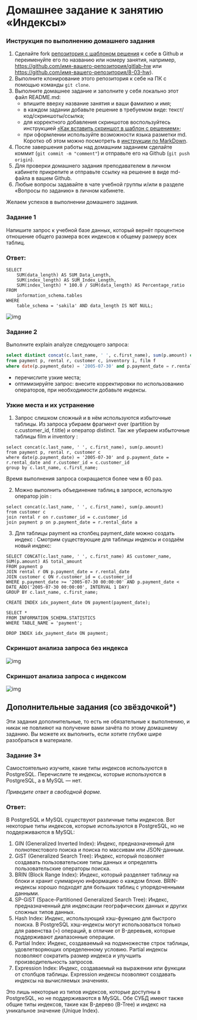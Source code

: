 # Домашнее задание к занятию «Индексы»

### Инструкция по выполнению домашнего задания

1. Сделайте fork [репозитория c шаблоном решения](https://github.com/netology-code/sys-pattern-homework) к себе в Github и переименуйте его по названию или номеру занятия, например, https://github.com/имя-вашего-репозитория/gitlab-hw или https://github.com/имя-вашего-репозитория/8-03-hw).
2. Выполните клонирование этого репозитория к себе на ПК с помощью команды `git clone`.
3. Выполните домашнее задание и заполните у себя локально этот файл README.md:
   - впишите вверху название занятия и ваши фамилию и имя;
   - в каждом задании добавьте решение в требуемом виде: текст/код/скриншоты/ссылка;
   - для корректного добавления скриншотов воспользуйтесь инструкцией [«Как вставить скриншот в шаблон с решением»](https://github.com/netology-code/sys-pattern-homework/blob/main/screen-instruction.md);
   - при оформлении используйте возможности языка разметки md. Коротко об этом можно посмотреть в [инструкции по MarkDown](https://github.com/netology-code/sys-pattern-homework/blob/main/md-instruction.md).
4. После завершения работы над домашним заданием сделайте коммит (`git commit -m "comment"`) и отправьте его на Github (`git push origin`).
5. Для проверки домашнего задания преподавателем в личном кабинете прикрепите и отправьте ссылку на решение в виде md-файла в вашем Github.
6. Любые вопросы задавайте в чате учебной группы и/или в разделе «Вопросы по заданию» в личном кабинете.

Желаем успехов в выполнении домашнего задания.

### Задание 1

Напишите запрос к учебной базе данных, который вернёт процентное отношение общего размера всех индексов к общему размеру всех таблиц.

### Ответ:

```
SELECT 
    SUM(data_length) AS SUM_Data_Length,
    SUM(index_length) AS SUM_Index_Length,
    SUM(index_length) * 100.0 / SUM(data_length) AS Percentage_ratio
FROM 
    information_schema.tables
WHERE 
    table_schema = 'sakila' AND data_length IS NOT NULL;
```

![img](img/1.PNG)

### Задание 2

Выполните explain analyze следующего запроса:
```sql
select distinct concat(c.last_name, ' ', c.first_name), sum(p.amount) over (partition by c.customer_id, f.title)
from payment p, rental r, customer c, inventory i, film f
where date(p.payment_date) = '2005-07-30' and p.payment_date = r.rental_date and r.customer_id = c.customer_id and i.inventory_id = r.inventory_id
```
- перечислите узкие места;
- оптимизируйте запрос: внесите корректировки по использованию операторов, при необходимости добавьте индексы.

### Узкие места и их устранение

1. Запрос слишком сложный и в нём используются избыточные таблицы. Из запроса убираем фрагмент over (partition by c.customer_id, f.title) и оператор distinct. Так же убираем избыточные таблицы film и inventory :

```
select concat(c.last_name, ' ', c.first_name), sum(p.amount)
from payment p, rental r, customer c
where date(p.payment_date) = '2005-07-30' and p.payment_date = r.rental_date and r.customer_id = c.customer_id
group by c.last_name, c.first_name;
```

Время выполнения запроса сокращается более чем в 60 раз.

2. Можно выполнить объединение таблиц в запросе, использую оператор join :

```
select concat(c.last_name, ' ', c.first_name), sum(p.amount)
from customer c
join rental r on r.customer_id = c.customer_id
join payment p on p.payment_date = r.rental_date a
```
3. Для таблицы payment на столбец payment_date можно создать индекс : Смотрим существующие для таблицы индексы и создаём новый индекс:

```
SELECT CONCAT(c.last_name, ' ', c.first_name) AS customer_name, SUM(p.amount) AS total_amount
FROM payment p
JOIN rental r ON p.payment_date = r.rental_date
JOIN customer c ON r.customer_id = c.customer_id
WHERE p.payment_date >= '2005-07-30 00:00:00' AND p.payment_date < DATE_ADD('2005-07-30 00:00:00', INTERVAL 1 DAY)
GROUP BY c.last_name, c.first_name;

CREATE INDEX idx_payment_date ON payment(payment_date);

SELECT *
FROM INFORMATION_SCHEMA.STATISTICS
WHERE TABLE_NAME = 'payment';

DROP INDEX idx_payment_date ON payment;
```

### Скриншот анализа запроса без индекса

![img](img/2-1.PNG)

### Скриншот анализа запроса с индексом

![img](img/2-2.PNG)


## Дополнительные задания (со звёздочкой*)
Эти задания дополнительные, то есть не обязательные к выполнению, и никак не повлияют на получение вами зачёта по этому домашнему заданию. Вы можете их выполнить, если хотите глубже шире разобраться в материале.

### Задание 3*

Самостоятельно изучите, какие типы индексов используются в PostgreSQL. Перечислите те индексы, которые используются в PostgreSQL, а в MySQL — нет.

*Приведите ответ в свободной форме.*

### Ответ:

В PostgreSQL и MySQL существуют различные типы индексов. Вот некоторые типы индексов, которые используются в PostgreSQL, но не поддерживаются в MySQL:

1. GIN (Generalized Inverted Index): Индекс, предназначенный для полнотекстового поиска и поиска по массивам или JSON-данным.
2. GiST (Generalized Search Tree): Индекс, который позволяет создавать пользовательские типы данных и определять пользовательские операторы поиска.
3. BRIN (Block Range Index): Индекс, который разделяет таблицу на блоки и хранит суммарную информацию о каждом блоке. BRIN-индексы хорошо подходят для больших таблиц с упорядоченными данными.
4. SP-GiST (Space-Partitioned Generalized Search Tree): Индекс, предназначенный для индексации географических данных и других сложных типов данных.
5. Hash Index: Индекс, использующий хэш-функцию для быстрого поиска. В PostgreSQL хэш-индексы могут использоваться только для равенства (=) операций, в отличие от B-деревьев, которые поддерживают диапазонные операции.
6. Partial Index: Индекс, создаваемый на подмножестве строк таблицы, удовлетворяющих определенному условию. Partial индексы позволяют сократить размер индекса и улучшить производительность запросов.
7. Expression Index: Индекс, создаваемый на выражении или функции от столбцов таблицы. Expression индексы позволяют создавать индексы на вычисляемых значениях.

Это лишь некоторые из типов индексов, которые доступны в PostgreSQL, но не поддерживаются в MySQL. Обе СУБД имеют также общие типы индексов, такие как B-дерево (B-Tree) и индекс на уникальное значение (Unique Index).

